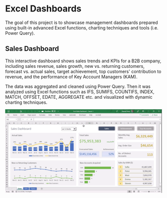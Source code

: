 # Excel Dashboards

The goal of this project is to showcase management dashboards prepared using built-in advanced Excel functions, charting techniques and tools (i.e. Power Query).

## Sales Dashboard

This interactive dashboard shows sales trends and KPIs for a B2B company, including sales revenue, sales growth, new vs. returning customers, forecast vs. actual sales, target achievement, top customers' contribution to revenue, and the performance of Key Account Managers (KAM).

The data was aggregated and cleaned using Power Query. Then it was analyzed using Excel functions such as IFS, SUMIFS, COUNTIFS, INDEX, MATCH, OFFSET, EDATE, AGGREGATE etc. and visualized with dynamic charting techniques.

![Sales Dashboard Navigation](Images/Sales_DB_Navigation.gif)